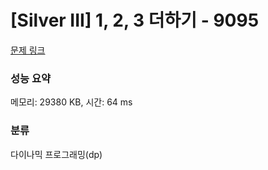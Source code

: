 # [Silver III] 1, 2, 3 더하기 - 9095 

[문제 링크](https://www.acmicpc.net/problem/9095) 

### 성능 요약

메모리: 29380 KB, 시간: 64 ms

### 분류

다이나믹 프로그래밍(dp)

